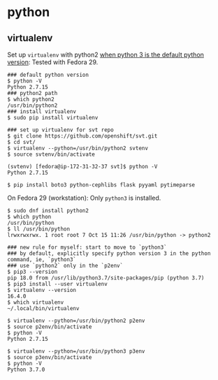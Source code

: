# python

## virtualenv

Set up `virtualenv` with python2 [when python 3 is the default python version](https://virtualenv.pypa.io/en/latest/reference/#virtualenv-command): Tested with Fedora 29.

```
### default python version
$ python -V
Python 2.7.15
### python2 path
$ which python2
/usr/bin/python2
### install virtualenv
$ sudo pip install virtualenv

### set up virtualenv for svt repo
$ git clone https://github.com/openshift/svt.git
$ cd svt/
$ virtualenv --python=/usr/bin/python2 svtenv
$ source svtenv/bin/activate

(svtenv) [fedora@ip-172-31-32-37 svt]$ python -V
Python 2.7.15

$ pip install boto3 python-cephlibs flask pyyaml pytimeparse

```

On Fedora 29 (workstation): Only `python3` is installed.

```
$ sudo dnf install python2
$ which python
/usr/bin/python
$ ll /usr/bin/python
lrwxrwxrwx. 1 root root 7 Oct 15 11:26 /usr/bin/python -> python2

### new rule for myself: start to move to `python3`
### by default, explicitly specify python version 3 in the python command, ie, `python3`
### use `python2` only in the `p2env`
$ pip3 --version 
pip 18.0 from /usr/lib/python3.7/site-packages/pip (python 3.7)
$ pip3 install --user virtualenv
$ virtualenv --version
16.4.0
$ which virtualenv
~/.local/bin/virtualenv

$ virtualenv --python=/usr/bin/python2 p2env
$ source p2env/bin/activate
$ python -V
Python 2.7.15

$ virtualenv --python=/usr/bin/python3 p3env
$ source p3env/bin/activate
$ python -V
Python 3.7.0


```